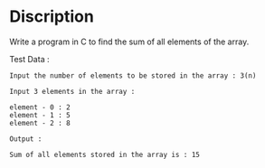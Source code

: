 # Discription

Write a program in C to find the sum of all elements of the array.

Test Data :

	Input the number of elements to be stored in the array : 3(n)

	Input 3 elements in the array :

	element - 0 : 2
	element - 1 : 5
	element - 2 : 8

	Output :

	Sum of all elements stored in the array is : 15